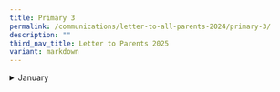 ```yaml
---
title: Primary 3
permalink: /communications/letter-to-all-parents-2024/primary-3/
description: ""
third_nav_title: Letter to Parents 2025
variant: markdown
---
```


<details>
  <summary>January</summary>
<ul>
	<li>
		<a href="/files/2024%20Letter%20to%20Parents/Primary%204/P4_English_Public_speaking_22_Jan.pdf">Beginner Conversational Chinese/Malay Language (CCM) Module for P3 Students</a><font size="2"> (24 January 2024)</font>
	</li>
	</ul>
</details>